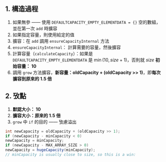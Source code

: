 ## 1. 構造過程

1. 如果無參 —— 使用 `DEFAULTCAPACITY_EMPTY_ELEMENTDATA = {}` 空的數組，並在第一次 `add` 時擴容
2. 如果指定容量，則使用給定的值
3. 擴容：在 `add` 調用 `ensureCapacityInternal` 方法
4. `ensureCapacityInternal`： 計算需要的容量，然後擴容
5. 計算容量（`calculateCapacity`）：如果是`DEFAULTCAPACITY_EMPTY_ELEMENTDATA` 是 $\min (10, size+1)$，否則就 $size$
	**初始容量： 10**
6. 調用 `grow` 方法擴容，**新容量：oldCapacity + (oldCapacity >> 1)**，即**每次擴容到原來的 1.5 倍**

## 2. 攷點

1. **默認大小： 10**
2. **擴容大小：原來的 1.5 倍**
3. `grow` 中 `if` 的目的 —— 攷慮溢出
```java
int newCapacity = oldCapacity + (oldCapacity >> 1);  
if (newCapacity - minCapacity < 0)  
newCapacity = minCapacity;  
if (newCapacity - MAX_ARRAY_SIZE > 0)  
newCapacity = hugeCapacity(minCapacity);  
// minCapacity is usually close to size, so this is a win:
```

